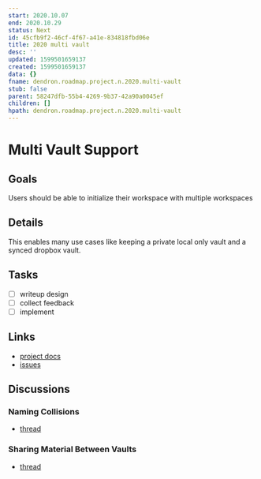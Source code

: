 ```yaml
---
start: 2020.10.07
end: 2020.10.29
status: Next
id: 45cfb9f2-46cf-4f67-a41e-834818fbd06e
title: 2020 multi vault
desc: ''
updated: 1599501659137
created: 1599501659137
data: {}
fname: dendron.roadmap.project.n.2020.multi-vault
stub: false
parent: 58247dfb-55b4-4269-9b37-42a90a0045ef
children: []
hpath: dendron.roadmap.project.n.2020.multi-vault
---
```

# Multi Vault Support

## Goals

Users should be able to initialize their workspace with multiple workspaces

## Details

This enables many use cases like keeping a private local only vault and a synced dropbox vault. 

## Tasks

- [ ] writeup design
- [ ] collect feedback
- [ ] implement

## Links

- [project docs](https://dendron.so/notes/45cfb9f2-46cf-4f67-a41e-834818fbd06e.html)
- [issues](https://github.com/dendronhq/dendron/labels/pro.multi-vault)

## Discussions

### Naming Collisions

- [thread ](012b49e8-7638-4856-afc2-2db3c6406a86)

### Sharing Material Between Vaults

- [thread ](02b1c04d-fc7e-4af9-9ffc-a661ac3da394)
